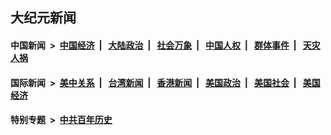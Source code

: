 ## 大纪元新闻

#### 中国新闻 &nbsp;>&nbsp; [中国经济](indexes/ncid283/README.md?01040045) &nbsp;| &nbsp; [大陆政治](indexes/ncid277/README.md?01040045) &nbsp;| &nbsp; [社会万象](indexes/ncid282/README.md?01040045) &nbsp;| &nbsp; [中国人权](indexes/ncid278/README.md?01040045) &nbsp;| &nbsp; [群体事件](indexes/ncid279/README.md?01040045) &nbsp;| &nbsp; [天灾人祸](indexes/ncid280/README.md?01040045)

#### 国际新闻 &nbsp;>&nbsp; [美中关系](indexes/nf1412576/README.md?01040045) &nbsp;| &nbsp; [台湾新闻](indexes/ncid1349361/README.md?01040045) &nbsp;| &nbsp; [香港新闻](indexes/ncid1349362/README.md?01040045) &nbsp;| &nbsp; [美国政治](indexes/ncid1078159/README.md?01040045) &nbsp;| &nbsp; [美国社会](indexes/ncid1078160/README.md?01040045) &nbsp;| &nbsp; [美国经济](indexes/ncid1078158/README.md?01040045)

#### 特别专题 &nbsp;>&nbsp; [中共百年历史](https://github.com/epoch-news/epoch-special/blob/master/README.md?01040045)  
